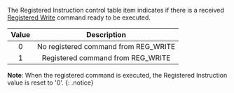 The Registered Instruction control table item indicates if there is a received [Registered Write] command ready to be executed.

| Value |                  Description                    |
|:-----:|:-----------------------------------------------:|
|  0    |    No registered command from REG_WRITE         |
|  1    |    Registered command from REG_WRITE            |

**Note**: When the registered command is executed, the Registered Instruction value is reset to '0'.
{: .notice}

[Registered Write]: /docs/en/dxl/protocol2/#reg-write-0x04
